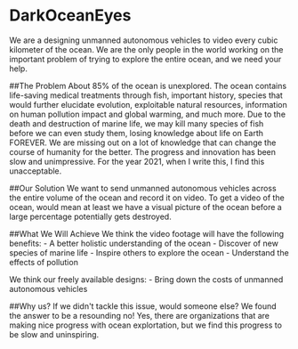 # DarkOceanEyes
We are a designing unmanned autonomous vehicles to video every cubic kilometer of the ocean. We are the only people in the world working on the important problem of trying to explore
the entire ocean, and we need your help.

##The Problem
About 85% of the ocean is unexplored. The ocean contains life-saving medical treatments through fish, important history, species that would further elucidate
evolution, exploitable natural resources, information on human pollution impact and global warming, and much more. Due to the death and destruction of marine
life, we may kill many species of fish before we can even study them, losing knowledge about life on Earth FOREVER. We are missing out on a lot of knowledge
that can change the course of humanity for the better. The progress and innovation has been slow and unimpressive. For the year 2021, when I write this, I
find this unacceptable.

##Our Solution
We want to send unmanned autonomous vehicles across the entire volume of the ocean and record it on video. To get a video of the ocean, would mean at least
we have a visual picture of the ocean before a large percentage potentially gets destroyed.

##What We Will Achieve
We think the video footage will have the following benefits:
	- A better holistic understanding of the ocean
	- Discover of new species of marine life
	- Inspire others to explore the ocean
	- Understand the effects of pollution

We think our freely available designs:
	- Bring down the costs of unmanned autonomous vehicles

##Why us?
If we didn't tackle this issue, would someone else? We found the answer to be a resounding no! Yes, there are organizations that are making
nice progress with ocean explortation, but we find this progress to be slow and uninspiring.
